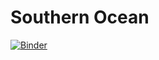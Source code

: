 # Southern Ocean 
[![Binder](https://binder.pangeo.io/badge_logo.svg)](https://binder.pangeo.io/v2/gh/shunzlu/SouthernOcean/master)
